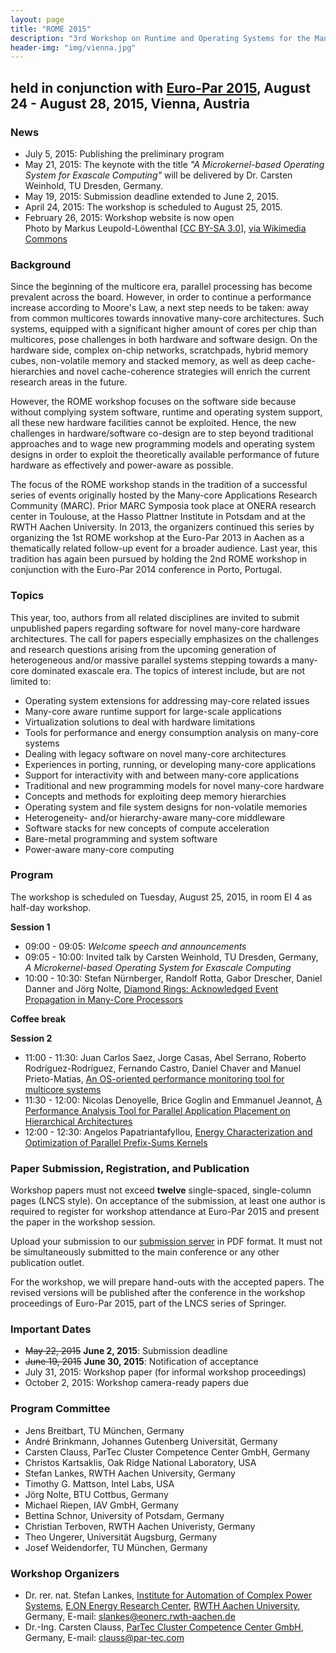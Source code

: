 ```yaml
---
layout: page
title: "ROME 2015"
description: "3rd Workshop on Runtime and Operating Systems for the Many-core Era"
header-img: "img/vienna.jpg"
---
```


## held in conjunction with [Euro-Par 2015](http://www.europar2015.org/ "Euro-Par 2015"), August 24 - August 28, 2015, Vienna, Austria

### News

* July 5, 2015: Publishing the preliminary program
* May 21, 2015: The keynote with the title *"A Microkernel-based Operating System for Exascale Computing"* will be delivered by Dr. Carsten Weinhold, TU Dresden, Germany.
* May 19, 2015: Submission deadline extended to June 2, 2015.
* April 24, 2015: The workshop is scheduled to August 25, 2015.
* February 26, 2015: Workshop website is now open<br>Photo by Markus Leupold-Löwenthal [[CC BY-SA 3.0](http://creativecommons.org/licenses/by-sa/3.0)], [via Wikimedia Commons](http://commons.wikimedia.org/wiki/File:StateOperaViennaNightBackside.jpg)

### Background

Since the beginning of the multicore era, parallel processing has become prevalent across the board. However, in order to continue a performance increase according to Moore's Law, a next step needs to be taken: away from common multicores towards innovative many-core architectures. Such systems, equipped with a significant higher amount of cores per chip than multicores, pose challenges in both hardware and software design. On the hardware side, complex on-chip networks, scratchpads, hybrid memory cubes, non-volatile memory and stacked memory, as well as deep cache-hierarchies and novel cache-coherence strategies will enrich the current research areas in the future.

However, the ROME workshop focuses on the software side because without complying system software, runtime and operating system support, all these new hardware facilities cannot be exploited. Hence, the new challenges in hardware/software co-design are to step beyond traditional approaches and to wage new programming models and operating system designs in order to exploit the theoretically available performance of future hardware as effectively and power-aware as possible.

The focus of the ROME workshop stands in the tradition of a successful series of events originally hosted by the Many-core Applications Research Community (MARC). Prior MARC Symposia took place at ONERA research center in Toulouse, at the Hasso Plattner Institute in Potsdam and at the RWTH Aachen University. In 2013, the organizers continued this series by organizing the 1st ROME workshop at the Euro-Par 2013 in Aachen as a thematically related follow-up event for a broader audience. Last year, this tradition has again been pursued by holding the 2nd ROME workshop in conjunction with the Euro-Par 2014 conference in Porto, Portugal.

### Topics

This year, too, authors from all related disciplines are invited to submit unpublished papers regarding software for novel many-core hardware architectures. The call for papers especially emphasizes on the challenges and research questions arising from the upcoming generation of heterogeneous and/or massive parallel systems stepping towards a many-core dominated exascale era. The topics of interest include, but are not limited to:

* Operating system extensions for addressing may-core related issues
* Many-core aware runtime support for large-scale applications
* Virtualization solutions to deal with hardware limitations
* Tools for performance and energy consumption analysis on many-core systems
* Dealing with legacy software on novel many-core architectures
* Experiences in porting, running, or developing many-core applications
* Support for interactivity with and between many-core applications
* Traditional and new programming models for novel many-core hardware
* Concepts and methods for exploiting deep memory hierarchies
* Operating system and file system designs for non-volatile memories
* Heterogeneity- and/or hierarchy-aware many-core middleware
* Software stacks for new concepts of compute acceleration
* Bare-metal programming and system software
* Power-aware many-core computing

### Program

The workshop is scheduled on Tuesday, August 25, 2015, in room EI 4 as half-day workshop.

**Session 1**

* 09:00 - 09:05: *Welcome speech and announcements*
* 09:05 - 10:00: Invited talk by Carsten Weinhold, TU Dresden, Germany, *A Microkernel-based Operating System for Exascale Computing*
* 10:00 - 10:30: Stefan Nürnberger, Randolf Rotta, Gabor Drescher, Daniel Danner and Jörg Nolte, [Diamond Rings: Acknowledged Event Propagation in Many-Core Processors](/slides/rome15_nuernberger.pdf)

**Coffee break**

**Session 2**

* 11:00 - 11:30: Juan Carlos Saez, Jorge Casas, Abel Serrano, Roberto Rodríguez-Rodríguez, Fernando Castro, Daniel Chaver and Manuel Prieto-Matias, [An OS-oriented performance monitoring tool for multicore systems](/slides/rome15_saez.pdf)
* 11:30 - 12:00: Nicolas Denoyelle, Brice Goglin and Emmanuel Jeannot, [A Performance Analysis Tool for Parallel Application Placement on Hierarchical Architectures](/slides/rome15_denoyelle.pdf)
* 12:00 - 12:30: Angelos Papatriantafyllou, [Energy Characterization and Optimization of Parallel Prefix-Sums Kernels](/slides/rome15_angelos.pdf)

### Paper Submission, Registration, and Publication

Workshop papers must not exceed **twelve** single-spaced, single-column pages (LNCS style). On acceptance of the submission, at least one author is required to register for workshop attendance at Euro-Par 2015 and present the paper in the workshop session.

Upload your submission to our [submission server](http://www.easychair.org/conferences/?conf=europar2015ws "Submission server") in PDF format. It must not be simultaneously submitted to the main conference or any other publication outlet.

For the workshop, we will prepare hand-outs with the accepted papers. The revised versions will be published after the conference in the workshop proceedings of Euro-Par 2015, part of the LNCS series of Springer.

### Important Dates

* ~~May 22, 2015~~ **June 2, 2015**: Submission deadline
* ~~June 19, 2015~~ **June 30, 2015**: Notification of acceptance
* July 31, 2015: Workshop paper (for informal workshop proceedings)
* October 2, 2015: Workshop camera-ready papers due

### Program Committee

* Jens Breitbart, TU M&uuml;nchen, Germany
* André Brinkmann, Johannes Gutenberg Universität, Germany
* Carsten Clauss, ParTec Cluster Competence Center GmbH, Germany
* Christos Kartsaklis, Oak Ridge National Laboratory, USA
* Stefan Lankes, RWTH Aachen University, Germany
* Timothy G. Mattson, Intel Labs, USA
* Jörg Nolte, BTU Cottbus, Germany
* Michael Riepen, IAV GmbH, Germany
* Bettina Schnor, University of Potsdam, Germany
* Christian Terboven, RWTH Aachen Univeristy, Germany
* Theo Ungerer, Universität Augsburg, Germany
* Josef Weidendorfer, TU München, Germany

### Workshop Organizers

* Dr. rer. nat. Stefan Lankes, [Institute for Automation of Complex Power Systems](http://www.acs.eonerc.rwth-aachen.de/), [E.ON Energy Research Center](http://www.eonerc.rwth-aachen.de/), [RWTH Aachen University](http://www.rwth-aachen.de/), Germany, E-mail: <slankes@eonerc.rwth-aachen.de>
* Dr.-Ing. Carsten Clauss, [ParTec Cluster Competence Center GmbH](http://www.par-tec.com/), Germany, E-mail: <clauss@par-tec.com>
